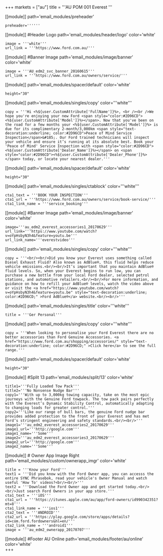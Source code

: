 +++
markets = ["au"]
title = '''AU POM 001 Everest '''

[[module]]
path='email_modules/preheader'

	preheader=''''''
    
[[module]] #Header Logo
path='email_modules/header/logo'
color='white'

	image = '''white'''
	url_link = '''https://www.ford.com.au/'''


[[module]] #Banner Image
path='email_modules/image/banner'
color='white'

	image = '''AU_edm2_svc_banner_20160615'''
	url_link = '''https://www.ford.com.au/owners/service/'''
    
[[module]]
path='email_modules/spacer/default'
color='white'

	height="30"
    
[[module]]
path='email_modules/singles/copy'
color='''white'''

	copy = '''Hi <%${user.CustomAttribute['FullName']}%>, <br /><br />We hope you're enjoying your new Ford <span style="color:#2D96CD"><%${user.CustomAttribute['Model']}%></span>. Now that you've been on the road for a few months your <%${user.CustomAttribute['Model']}%> is due for its complimentary 2-month/3,000km <span style="text-decoration:underline; color:#2D96CD">Peace of Mind Service Inspection</span>&#185;. Our Ford trained technicians will inspect your vehicle and ensure it’s running at its absolute best. Book your 'Peace of Mind' Service Inspection with <span style="color:#2D96CD"><%${user.CustomAttribute['Dealer_Name']}%></span> on <span style="color:#2D96CD"><%${user.CustomAttribute['Dealer_Phone']}%></span> today, or locate your nearest dealer.'''

[[module]]
path='email_modules/spacer/default'
color='white'

	height="30"

[[module]]
path='email_modules/singles/ctablock'
color='''white'''

	cta1_text = '''BOOK YOUR INSPECTION'''
	cta1_url = '''https://www.ford.com.au/owners/service/book-service/'''
	cta1_link_name = '''service_booking'''

[[module]] #Banner Image
path='email_modules/image/banner'
color='white'

	image='''au_edm2_everest_accessories1_20170629'''
	url_link='''https://www.youtube.com/watch?v=oYpHsbyN3h4&feature=youtu.be'''
	url_link_name='''everestvideo'''
    
[[module]]
path='email_modules/singles/copy'
color='''white'''

	copy = '''<br/><br/>Did you know your Everest uses something called Diesel Exhaust Fluid? Also known as AdBlue®, this fluid helps reduce vehicle emissions.<br/><br/>It’s important that you maintain AdBlue® fluid levels. So, when your Everest begins to run low, you can purchase a new bottle from your local Ford dealer, selected petrol stations, and automotive retailers.<br/><br/>For more information, and guidance on how to refill your AdBlue® levels, watch the video above or visit the <a href="https://www.youtube.com/watch?v=oYpHsbyN3h4&feature=youtu.be" style="text-decoration:underline; color:#2D96CD;" >Ford AdBlue®</a> website.<br/><br/>'''  
    
[[module]]
path='email_modules/singles/title'
color='''white'''

	title = '''Ger Personal'''   
    
[[module]]
path='email_modules/singles/copy'
color='''white'''

	copy = '''When looking to personalise your Ford Everest there are no better accessories than Ford Genuine Accessories. <a href="https://www.ford.com.au/shopping/accessories/" style="text-decoration:underline; color:#2D96CD;" >Click here</a> to see the full range.'''    
    
[[module]]
path='email_modules/spacer/default'
color='white'

	height="30"
    
 [[module]] #Split 13
path='email_modules/split/13'
color='white'

	title1='''Fully Loaded Tow Pack'''
	title2='''No Nonsense Nudge Bar'''
	copy1='''With up to 3,000kg towing capacity, take on the most epic journeys with the Genuine Ford towpack. The tow pack pairs perfectly with the Everest’s Dynamic Stability Control, automatically adapting to changing loads for greater control.'''
	copy2='''Like our range of bull bars, the genuine Ford nudge bar provides added protection to the front of your Everest and has met Ford’s stringent engineering and safety standards.<br/><br/>'''
	image1='''au_edm2_everest_accessories2_20170629'''
    image1_url='''http://google.com'''
    image1_name='''Some'''
    image2='''au_edm2_everest_accessories3_20170629'''
    image2_url='''http://google.com'''
    image2_name='''Some'''

[[module]] # Owner App Image Right
path='email_modules/custom/ownerapp_imgr'
color='white'

	title = '''Know your Ford'''
	text1 = '''Did you know with the Ford Owner app, you can accesss the entire SYNC Phrasebok, read your vehicle's Owner Manual and watch useful 'How To' videos?<br/><br/>'''
	text2 = '''Download the Ford Owner app and get started today.<br/><br/>Just search Ford Owners in your app store.'''
	cta1_text = '''iOS'''
	cta1_url = '''https://itunes.apple.com/au/app/ford-owners/id990342351?mt=8'''
	cta1_link_name = '''ios1'''
	cta2_text = '''ANDROID'''
	cta2_url = '''https://play.google.com/store/apps/details?id=com.ford.fordowners&hl=en/'''
	cta2_link_name = '''android1'''
	image = '''au_edm2_ownerapp_20170707'''
    
[[module]] #Footer AU Online
path='email_modules/footer/au/online'
color='white'    
+++